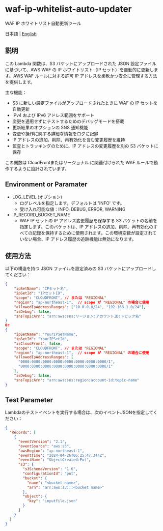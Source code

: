 # waf-ip-whitelist-auto-updater

WAF IP ホワイトリスト自動更新ツール

日本語 | [English](README.md)

## 説明

この Lambda 関数は、S3 バケットにアップロードされた JSON 設定ファイルに基づいて、AWS WAF の IP ホワイトリスト（IP セット）を自動的に更新します。AWS WAF ルールに対する許可 IP アドレスを柔軟かつ安全に管理する方法を提供します。

主な機能：

- S3 に新しい設定ファイルがアップロードされたときに WAF の IP セットを自動更新
- IPv4 および IPv6 アドレス範囲をサポート
- 変更を適用せずにテストするためのデバッグモードを搭載
- 更新結果のオプションの SNS 通知機能
- 変更や操作に関する詳細な情報をログに記録
- IP アドレスの追加、削除、再有効化を含む変更履歴を維持
- 監査とトラッキングのために、IP アドレスの変更履歴を別の S3 バケットに保存

この関数は CloudFrontまたはリージョナル に関連付けられた WAF ルールで動作するように設計されています。

## Environment or Paramater

- LOG_LEVEL (オプション)
  - ログレベルを指定します。デフォルトは 'INFO' です。
  - 受け入れ可能な値：INFO, DEBUG, ERROR, WARNING
- IP_RECORD_BUCKET_NAME
  - WAF IP セットの IP アドレス変更履歴を保存する S3 バケットの名前を指定します。このバケットは、IP アドレスの追加、削除、再有効化のすべての記録を保持するために使用されます。この環境変数が設定されていない場合、IP アドレス履歴の追跡機能は無効になります。

## 使用方法

以下の構造を持つ JSON ファイルを設定済みの S3 バケットにアップロードしてください：

```json
{
    "ipSetName": "IPセット名",
    "ipSetId": "IPセットID",
    "scope": "CLOUDFRONT", // または "REGIONAL"
    "region": "ap-northeast-1",  // scope が "REGIONAL" の場合に使用
    "allowedIpAddressRanges": ["10.0.0.0/24", "192.168.1.0/24"],
    "isDebug": false,
    "snsTopicArn": "arn:aws:sns:リージョン:アカウントID:トピック名"
}
Or
{
    "ipSetName": "YourIPSetName",
    "ipSetId": "YourIPSetId",
    "isCloudFront": false,
    "scope": "CLOUDFRONT", // または "REGIONAL"
    "region": "ap-northeast-1",  // scope が "REGIONAL" の場合に使用
    "allowedIpAddressRanges": [
      "0000:0000:0000:0000:0000:0000:0000:0000/1",
      "8000:0000:0000:0000:0000:0000:0000:0000/1"
    ],
    "isDebug": false,
    "snsTopicArn": "arn:aws:sns:region:account-id:topic-name"
}
```

## Test Parameter

Lambdaのテストイベントを実行する場合は、次のイベントJSONを指定してください：

```json
{
  "Records": [
    {
      "eventVersion": "2.1",
      "eventSource": "aws:s3",
      "awsRegion": "ap-northeast-1",
      "eventTime": "2024-04-26T06:25:47.344Z",
      "eventName": "ObjectCreated:Put",
      "s3": {
        "s3SchemaVersion": "1.0",
        "configurationId": "put",
        "bucket": {
          "name": "<bucket name>",
          "arn": "arn:aws:s3:::<bucket name>"
        },
        "object": {
          "key": "inputfile.json"
        }
      }
    }
  ]
}
```
